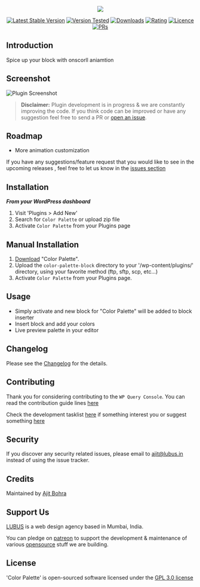 <p align="center"><img src="https://cloud.githubusercontent.com/assets/1039236/24117468/5e8e9174-0dd0-11e7-9f15-33a517549b02.png"></p>

<p align="center">
<a href="https://wordpress.org/plugins/color-palette-block/"><img src="https://img.shields.io/wordpress/plugin/v/color-palette-block.svg" alt="Latest Stable Version"></a> <a href="https://wordpress.org/plugins/color-palette-block/"><img src="https://img.shields.io/wordpress/v/color-palette-block.svg" alt="Version Tested"></a> <a href="https://wordpress.org/plugins/color-palette-block/"><img src="https://img.shields.io/wordpress/plugin/dt/color-palette-block.svg" alt="Downloads"></a> <a href="https://wordpress.org/plugins/color-palette-block/"><img src="https://img.shields.io/wordpress/plugin/r/color-palette-block.svg" alt="Rating"></a> <a href="https://wordpress.org/plugins/color-palette-block/"><img src="https://img.shields.io/aur/license/yaourt.svg" alt="Licence"></a>
<a href="https://github.com/lubusin/color-palette-block/blob/master/CONTRIBUTING.md"><img src="https://img.shields.io/badge/PRs-welcome-brightgreen.svg?style=flat-square" alt="PRs"></a>
</p>

## Introduction

Spice up your block with onscorll aniamtion

## Screenshot
![Plugin Screenshot](https://raw.githubusercontent.com/lubusIN/color-palette-block/master/assets/screenshot-1.gif)


>**Disclaimer:** Plugin development is in progress & we are constantly improving the code. If you think code can be improved or have any suggestion feel free to send a PR or [open an issue](https://github.com/lubusIN/color-palette-block/issues).

## Roadmap

- More animation customization

If you have any suggestions/feature request that you would like to see in the upcoming releases , feel free to let us know in the [issues section](https://github.com/lubusIN/color-palette-block/issues)


## Installation

***From your WordPress dashboard***
 1. Visit 'Plugins > Add New'
 2. Search for `Color Palette`  or upload zip file
 3. Activate `Color Palette` from your Plugins page

## Manual Installation
 1. [Download](https://wordpress.org/plugins/color-palette-block/) "Color Palette".
 2. Upload the `color-palette-block` directory to your '/wp-content/plugins/' directory, using your favorite method (ftp, sftp, scp, etc...)
 3. Activate `Color Palette` from your Plugins page.

## Usage

- Simply activate and new block for "Color Palette" will be added to block inserter<br/>
- Insert block and add your colors<br/>
- Live preview palette in your editor

## Changelog

Please see the [Changelog](https://github.com/lubusIN/color-palette-block/blob/master/CHANGELOG.md) for the details.

## Contributing

Thank you for considering contributing to the `WP Query Console`. You can read the contribution guide lines [here](CONTRIBUTING.md)

Check the development tasklist [here](https://github.com/lubusIN/color-palette-block/projects/1) if something interest you or suggest something [here](https://github.com/lubusIN/color-palette-block/issues)

## Security

If you discover any security related issues, please email to [ajit@lubus.in](mailto:ajit@lubus.com) instead of using the issue tracker.

## Credits

Maintained by [Ajit Bohra](http://https://twitter.com/ajitbohra)

##  Support Us
[LUBUS](http://lubus.in) is a web design agency based in Mumbai, India.

You can pledge on [patreon](https://www.patreon.com/lubus) to support the development & maintenance of various [opensource](https://github.com/lubusIN/) stuff we are building.

## License

'Color Palette' is open-sourced software licensed under the [GPL 3.0 license](LICENSE)
